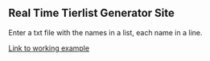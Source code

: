 ## Real Time Tierlist Generator Site

Enter a txt file with the names in a list, each name in a line. 

[Link to working example](https://gabriellazcano.com/react-tierlist)
